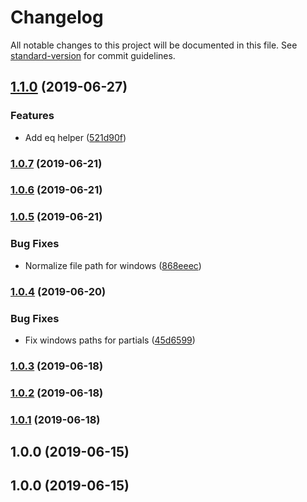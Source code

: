 # Changelog

All notable changes to this project will be documented in this file. See [standard-version](https://github.com/conventional-changelog/standard-version) for commit guidelines.

## [1.1.0](https://github.com/javipuche/maquetus/compare/v1.0.7...v1.1.0) (2019-06-27)


### Features

* Add eq helper ([521d90f](https://github.com/javipuche/maquetus/commit/521d90f))



### [1.0.7](https://github.com/javipuche/maquetus/compare/v1.0.6...v1.0.7) (2019-06-21)



### [1.0.6](https://github.com/javipuche/maquetus/compare/v1.0.5...v1.0.6) (2019-06-21)



### [1.0.5](https://github.com/javipuche/maquetus/compare/v1.0.4...v1.0.5) (2019-06-21)


### Bug Fixes

* Normalize file path for windows ([868eeec](https://github.com/javipuche/maquetus/commit/868eeec))



### [1.0.4](https://github.com/javipuche/maquetus/compare/v1.0.3...v1.0.4) (2019-06-20)


### Bug Fixes

* Fix windows paths for partials ([45d6599](https://github.com/javipuche/maquetus/commit/45d6599))



### [1.0.3](https://github.com/javipuche/maquetus/compare/v1.0.2...v1.0.3) (2019-06-18)



### [1.0.2](https://github.com/javipuche/maquetus/compare/v1.0.0...v1.0.2) (2019-06-18)



### [1.0.1](https://github.com/javipuche/maquetus/compare/v1.0.0...v1.0.1) (2019-06-18)



## 1.0.0 (2019-06-15)



## 1.0.0 (2019-06-15)
